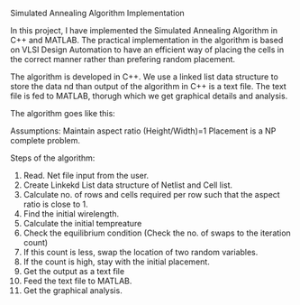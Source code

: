 Simulated Annealing Algorithm Implementation  

In this project, I have implemented the Simulated Annealing Algorithm in C++ and MATLAB. The practical implementation in the algorithm is based on VLSI Design Automation to have an efficient way of placing the cells in the correct manner rather than prefering random placement.

The algorithm is developed in C++. We use a linked list data structure to store the data nd than output of the algorithm in C++ is a text file. The text file is fed to MATLAB, thorugh which we get graphical details and analysis.

The algorithm goes like this: 

Assumptions:
Maintain aspect ratio (Height/Width)=1
Placement is a NP complete problem.

Steps of the algorithm:

1) Read. Net file input from the user.
2) Create Linkekd List data structure of Netlist and Cell list.
3) Calculate no. of rows and cells required per row such that the aspect ratio is close to 1.
4) Find the initial wirelength.
5) Calculate the initial tempreature
6) Check the equilibrium condition   (Check the no. of swaps to the iteration count)
7) If this count is less, swap the location of two random variables.
8) If the count is high, stay with the initial placement.
9) Get the output as a text file
10) Feed the text file to MATLAB.
11) Get the graphical analysis.
